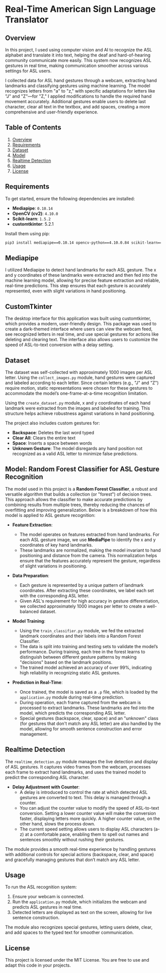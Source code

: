 # Real-Time American Sign Language Translator

## Overview
In this project, I used using computer vision and AI to recognize the ASL alphabet and translate it into text, helping the deaf and hard-of-hearing community communicate more easily. This system now recognizes ASL gestures in real time, making communication smoother across various settings for ASL users.

I collected data for ASL hand gestures through a webcam, extracting hand landmarks and classifying gestures using machine learning. The model recognizes letters from "a" to "z," with specific adaptations for letters like "J" and "Z"—for "Z," I applied modifications to handle the required hand movement accurately. Additional gestures enable users to delete last character, clear all text in the textbox, and add spaces, creating a more comprehensive and user-friendly experience.




## Table of Contents
1. [Overview](#overview)
2. [Requirements](#requirements)
3. [Dataset](#dataset)
4. [Model](#model)
5. [Realtime Detection](#realtime-detection)
6. [Usage](#usage)
7. [License](#license)

## Requirements
To get started, ensure the following dependencies are installed:

- **Mediapipe**: `0.10.14`
- **OpenCV (cv2)**: `4.10.0`
- **Scikit-learn**: `1.5.2`
- **customtkinter**: 5.2.1

Install them using pip:

```bash
pip3 install mediapipe==0.10.14 opencv-python==4.10.0.84 scikit-learn==1.5.2 customtkinter==5.2.1
```

## Mediapipe
I utilized Mediapipe to detect hand landmarks for each ASL gesture. The x and y coordinates of these landmarks were extracted and then fed into the machine learning model, allowing for precise feature extraction and reliable, real-time predictions. This step ensures that each gesture is accurately represented, even with slight variations in hand positioning.

## CustomTkinter
The desktop interface for this application was built using customtkinter, which provides a modern, user-friendly design. This package was used to create a dark-themed interface where users can view the webcam feed, see recognized letters in real time, and use special gestures for actions like deleting and clearing text. The interface also allows users to customize the speed of ASL-to-text conversion with a delay setting.

## Dataset
The dataset was self-collected with approximately 1000 images per ASL letter. Using the `collect_images.py` module, hand gestures were captured and labeled according to each letter. Since certain letters (e.g., "J" and "Z") require motion, static representations were chosen for these gestures to accommodate the model’s one-frame-at-a-time recognition limitation.

Using the `create_dataset.py` module, x and y coordinates of each hand landmark were extracted from the images and labeled for training. This structure helps achieve robustness against variations in hand positioning.

The project also includes custom gestures for:
- **Backspace**: Deletes the last word typed
- **Clear All**: Clears the entire text
- **Space**: Inserts a space between words
- **Unknown Gesture**: The model disregards any hand position not recognized as a valid ASL letter to minimize false predictions.

## Model: Random Forest Classifier for ASL Gesture Recognition

The model used in this project is a **Random Forest Classifier**, a robust and versatile algorithm that builds a collection (or "forest") of decision trees. This approach allows the classifier to make accurate predictions by combining results from multiple trees, thereby reducing the chances of overfitting and improving generalization. Below is a breakdown of how this model is applied to ASL gesture recognition:

- **Feature Extraction**:
  - The model operates on features extracted from hand landmarks. For each ASL gesture image, we use **MediaPipe** to identify the x and y coordinates of key hand landmarks.
  - These landmarks are normalized, making the model invariant to hand positioning and distance from the camera. This normalization helps ensure that the features accurately represent the gesture, regardless of slight variations in positioning.

- **Data Preparation**:
  - Each gesture is represented by a unique pattern of landmark coordinates. After extracting these coordinates, we label each set with the corresponding ASL letter.
  - Given ASL's requirement for high accuracy in gesture differentiation, we collected approximately 1000 images per letter to create a well-balanced dataset.

- **Model Training**:
  - Using the `train_classifier.py` module, we fed the extracted landmark coordinates and their labels into a Random Forest Classifier.
  - The data is split into training and testing sets to validate the model’s performance. During training, each tree in the forest learns to distinguish between different gesture patterns by making "decisions" based on the landmark positions.
  - The trained model achieved an accuracy of over 99%, indicating high reliability in recognizing static ASL gestures.

- **Prediction in Real-Time**:
  - Once trained, the model is saved as a `.p` file, which is loaded by the `application.py` module during real-time prediction.
  - During operation, each frame captured from the webcam is processed to extract landmarks. These landmarks are fed into the model, which predicts the corresponding ASL letter.
  - Special gestures (backspace, clear, space) and an "unknown" class (for gestures that don't match any ASL letter) are also handled by the model, allowing for smooth sentence construction and error management.

## Realtime Detection

The `realtime_detection.py` module manages the live detection and display of ASL gestures. It captures video frames from the webcam, processes each frame to extract hand landmarks, and uses the trained model to predict the corresponding ASL character.

- **Delay Adjustment with Counter**:
  - A delay is introduced to control the rate at which detected ASL gestures are converted to text. This delay is managed through a counter.
  - You can adjust the counter value to modify the speed of ASL-to-text conversion. Setting a lower counter value will make the conversion faster, displaying letters more quickly. A higher counter value, on the other hand, slows the process down.
  - The current speed setting allows users to display ASL characters (a-z) at a comfortable pace, enabling them to spell out names and sentences smoothly without rushing their gestures.

The module provides a smooth real-time experience by handling gestures with additional controls for special actions (backspace, clear, and space) and gracefully managing gestures that don’t match any ASL letter.

## Usage
To run the ASL recognition system:

1. Ensure your webcam is connected.
2. Run the `application.py` module, which initializes the webcam and predicts ASL gestures in real time.
3. Detected letters are displayed as text on the screen, allowing for live sentence construction.

The module also recognizes special gestures, letting users delete, clear, and add spaces to the typed text for smoother communication.

## License
This project is licensed under the MIT License. You are free to use and adapt this code in your projects.
